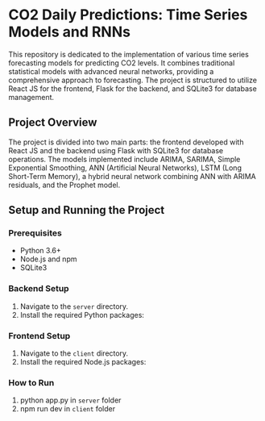 # CO2 Daily Predictions: Time Series Models and RNNs

This repository is dedicated to the implementation of various time series forecasting models for predicting CO2 levels. It combines traditional statistical models with advanced neural networks, providing a comprehensive approach to forecasting. The project is structured to utilize React JS for the frontend, Flask for the backend, and SQLite3 for database management.

## Project Overview

The project is divided into two main parts: the frontend developed with React JS and the backend using Flask with SQLite3 for database operations. The models implemented include ARIMA, SARIMA, Simple Exponential Smoothing, ANN (Artificial Neural Networks), LSTM (Long Short-Term Memory), a hybrid neural network combining ANN with ARIMA residuals, and the Prophet model.

## Setup and Running the Project

### Prerequisites

- Python 3.6+
- Node.js and npm
- SQLite3

### Backend Setup

1. Navigate to the `server` directory.
2. Install the required Python packages:

### Frontend Setup

1. Navigate to the `client` directory.
2. Install the required Node.js packages:

### How to Run 
1. python app.py in `server` folder
2. npm run dev in `client` folder

